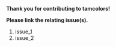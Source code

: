 **Thank you for contributing to tamcolors!**

**Please link the relating issue(s).**
1. issue_1
2. issue_2
